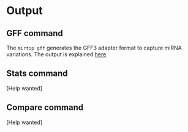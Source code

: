 # Output

## GFF command

The `mirtop gff` generates the GFF3 adapter format to capture miRNA variations. The output is explained [here](https://github.com/miRTop/incubator/blob/master/format/definition.md).

## Stats command

[Help wanted]

## Compare command

[Help wanted]